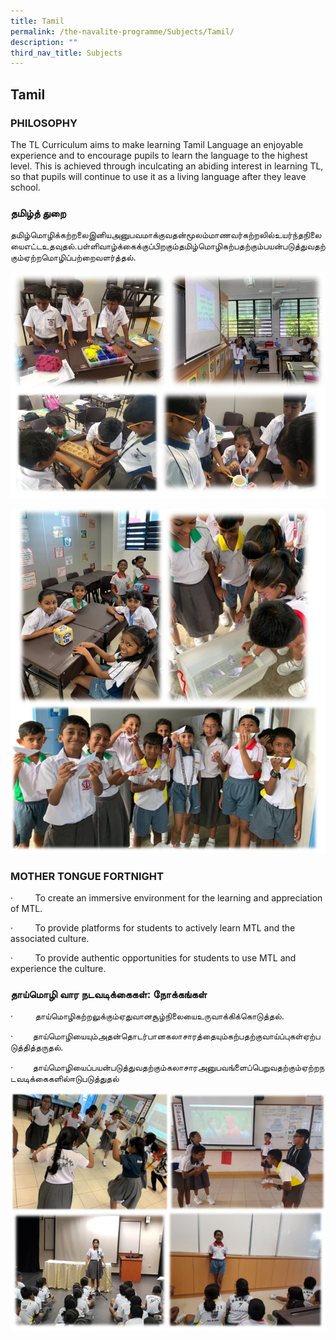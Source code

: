 ```yaml
---
title: Tamil
permalink: /the-navalite-programme/Subjects/Tamil/
description: ""
third_nav_title: Subjects
---
```

## Tamil

### PHILOSOPHY  

The TL Curriculum aims to make learning Tamil Language an enjoyable experience and to encourage pupils to learn the language to the highest level. This is achieved through inculcating an abiding interest in learning TL, so that pupils will continue to use it as a living language after they leave school.

### தமிழ்த் துறை

தமிழ்மொழிக்கற்றலைஇனியஅனுபவமாக்குவதன்மூலம்மாணவர்கற்றலில்உயர்ந்தநிலையைஎட்டஉதவுதல்.பள்ளிவாழ்க்கைக்குப்பிறகும்தமிழ்மொழிகற்பதற்கும்பயன்படுத்துவதற்கும்ஏற்றமொழிப்பற்றைவளர்த்தல்.

![](/images/Snap13.jpeg)

![](/images/Snap14.jpeg)

### MOTHER TONGUE FORTNIGHT

·         To create an immersive environment for the learning and appreciation of MTL.

·         To provide platforms for students to actively learn MTL and the associated culture.

·         To provide authentic opportunities for students to use MTL and experience the culture.  
  

### தாய்மொழி வார நடவடிக்கைகள்: நோக்கங்கள்

·         தாய்மொழிகற்றலுக்கும்ஏதுவானசூழ்நிலையைஉருவாக்கிக்கொடுத்தல்.

·        தாய்மொழியையும்அதன்தொடர்பானகலாசாரத்தையும்கற்பதற்குவாய்ப்புகள்ஏற்படுத்தித்தருதல்.

·        தாய்மொழியைப்பயன்படுத்துவதற்கும்கலாசாரஅனுபவங்ளைப்பெறுவதற்கும்ஏற்றநடவடிக்கைகளில்ஈடுபடுத்துதல்

![](/images/Snap15.jpeg)